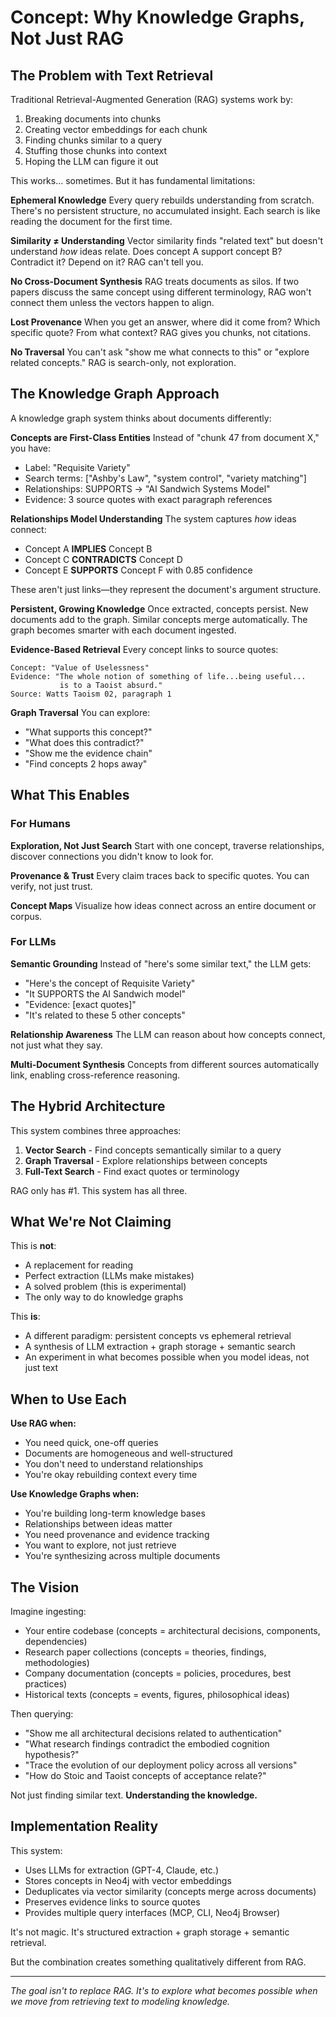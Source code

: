 # Concept: Why Knowledge Graphs, Not Just RAG

## The Problem with Text Retrieval

Traditional Retrieval-Augmented Generation (RAG) systems work by:
1. Breaking documents into chunks
2. Creating vector embeddings for each chunk
3. Finding chunks similar to a query
4. Stuffing those chunks into context
5. Hoping the LLM can figure it out

This works... sometimes. But it has fundamental limitations:

**Ephemeral Knowledge**
Every query rebuilds understanding from scratch. There's no persistent structure, no accumulated insight. Each search is like reading the document for the first time.

**Similarity ≠ Understanding**
Vector similarity finds "related text" but doesn't understand *how* ideas relate. Does concept A support concept B? Contradict it? Depend on it? RAG can't tell you.

**No Cross-Document Synthesis**
RAG treats documents as silos. If two papers discuss the same concept using different terminology, RAG won't connect them unless the vectors happen to align.

**Lost Provenance**
When you get an answer, where did it come from? Which specific quote? From what context? RAG gives you chunks, not citations.

**No Traversal**
You can't ask "show me what connects to this" or "explore related concepts." RAG is search-only, not exploration.

## The Knowledge Graph Approach

A knowledge graph system thinks about documents differently:

**Concepts are First-Class Entities**
Instead of "chunk 47 from document X," you have:
- Label: "Requisite Variety"
- Search terms: ["Ashby's Law", "system control", "variety matching"]
- Relationships: SUPPORTS → "AI Sandwich Systems Model"
- Evidence: 3 source quotes with exact paragraph references

**Relationships Model Understanding**
The system captures *how* ideas connect:
- Concept A **IMPLIES** Concept B
- Concept C **CONTRADICTS** Concept D
- Concept E **SUPPORTS** Concept F with 0.85 confidence

These aren't just links—they represent the document's argument structure.

**Persistent, Growing Knowledge**
Once extracted, concepts persist. New documents add to the graph. Similar concepts merge automatically. The graph becomes smarter with each document ingested.

**Evidence-Based Retrieval**
Every concept links to source quotes:
```
Concept: "Value of Uselessness"
Evidence: "The whole notion of something of life...being useful...
           is to a Taoist absurd."
Source: Watts Taoism 02, paragraph 1
```

**Graph Traversal**
You can explore:
- "What supports this concept?"
- "What does this contradict?"
- "Show me the evidence chain"
- "Find concepts 2 hops away"

## What This Enables

### For Humans

**Exploration, Not Just Search**
Start with one concept, traverse relationships, discover connections you didn't know to look for.

**Provenance & Trust**
Every claim traces back to specific quotes. You can verify, not just trust.

**Concept Maps**
Visualize how ideas connect across an entire document or corpus.

### For LLMs

**Semantic Grounding**
Instead of "here's some similar text," the LLM gets:
- "Here's the concept of Requisite Variety"
- "It SUPPORTS the AI Sandwich model"
- "Evidence: [exact quotes]"
- "It's related to these 5 other concepts"

**Relationship Awareness**
The LLM can reason about how concepts connect, not just what they say.

**Multi-Document Synthesis**
Concepts from different sources automatically link, enabling cross-reference reasoning.

## The Hybrid Architecture

This system combines three approaches:

1. **Vector Search** - Find concepts semantically similar to a query
2. **Graph Traversal** - Explore relationships between concepts
3. **Full-Text Search** - Find exact quotes or terminology

RAG only has #1. This system has all three.

## What We're Not Claiming

This is **not**:
- A replacement for reading
- Perfect extraction (LLMs make mistakes)
- A solved problem (this is experimental)
- The only way to do knowledge graphs

This **is**:
- A different paradigm: persistent concepts vs ephemeral retrieval
- A synthesis of LLM extraction + graph storage + semantic search
- An experiment in what becomes possible when you model ideas, not just text

## When to Use Each

**Use RAG when:**
- You need quick, one-off queries
- Documents are homogeneous and well-structured
- You don't need to understand relationships
- You're okay rebuilding context every time

**Use Knowledge Graphs when:**
- You're building long-term knowledge bases
- Relationships between ideas matter
- You need provenance and evidence tracking
- You want to explore, not just retrieve
- You're synthesizing across multiple documents

## The Vision

Imagine ingesting:
- Your entire codebase (concepts = architectural decisions, components, dependencies)
- Research paper collections (concepts = theories, findings, methodologies)
- Company documentation (concepts = policies, procedures, best practices)
- Historical texts (concepts = events, figures, philosophical ideas)

Then querying:
- "Show me all architectural decisions related to authentication"
- "What research findings contradict the embodied cognition hypothesis?"
- "Trace the evolution of our deployment policy across all versions"
- "How do Stoic and Taoist concepts of acceptance relate?"

Not just finding similar text. **Understanding the knowledge.**

## Implementation Reality

This system:
- Uses LLMs for extraction (GPT-4, Claude, etc.)
- Stores concepts in Neo4j with vector embeddings
- Deduplicates via vector similarity (concepts merge across documents)
- Preserves evidence links to source quotes
- Provides multiple query interfaces (MCP, CLI, Neo4j Browser)

It's not magic. It's structured extraction + graph storage + semantic retrieval.

But the combination creates something qualitatively different from RAG.

---

*The goal isn't to replace RAG. It's to explore what becomes possible when we move from retrieving text to modeling knowledge.*
